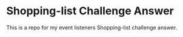 # Shopping-list Challenge Answer

This is a repo for my event listeners Shopping-list challenge answer.
